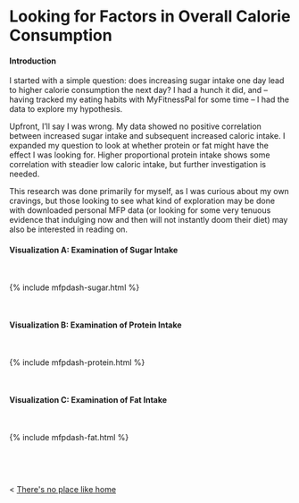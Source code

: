 # Looking for Factors in Overall Calorie Consumption

#### Introduction

I started with a simple question: does increasing sugar intake one day lead to higher calorie consumption the next day? I had a hunch it did, and – having tracked my eating habits with MyFitnessPal for some time – I had the data to explore my hypothesis.

Upfront, I’ll say I was wrong. My data showed no positive correlation between increased sugar intake and subsequent increased caloric intake. I expanded my question to look at whether protein or fat might have the effect I was looking for. Higher proportional protein intake shows some correlation with steadier low caloric intake, but further investigation is needed.

This research was done primarily for myself, as I was curious about my own cravings, but those looking to see what kind of exploration may be done with downloaded personal MFP data (or looking for some very tenuous evidence that indulging now and then will not instantly doom their diet) may also be interested in reading on. 



#### Visualization A: Examination of Sugar Intake

  &nbsp; &nbsp;
  
  {% include mfpdash-sugar.html %}
  
  &nbsp; &nbsp;
  
  
  
  #### Visualization B: Examination of Protein Intake

  &nbsp; &nbsp;
  
  {% include mfpdash-protein.html %}

  &nbsp; &nbsp;
  
  
  
  #### Visualization C: Examination of Fat Intake
  
  &nbsp; &nbsp; 
  
  {% include mfpdash-fat.html %}
  
  &nbsp; &nbsp;

  

  &nbsp; &nbsp; &nbsp; &nbsp;
  

< [There's no place like home](./index.md)
